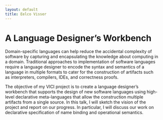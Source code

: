 ```yaml
---
layout: default
title: Eelco Visser
---
```


# A Language Designer’s Workbench

Domain-specific languages can help reduce the accidental complexity of
software by capturing and encapsulating the knowledge about computing in a
domain. Traditional approaches to implementation of software languages
require a language designer to encode the syntax and semantics of a
language in multiple formats to cater for the construction of artifacts
such as interpreters, compilers, IDEs, and correctness proofs.

The objective of my VICI project is to create a language designer’s
workbench that supports the design of new software languages using
high-level declarative meta-languages that allow the construction multiple
artifacts from a single source. In this talk, I will sketch the vision of
the project and report on our progress. In particular, I will discuss our
work on declarative specification of name binding and operational semantics.
